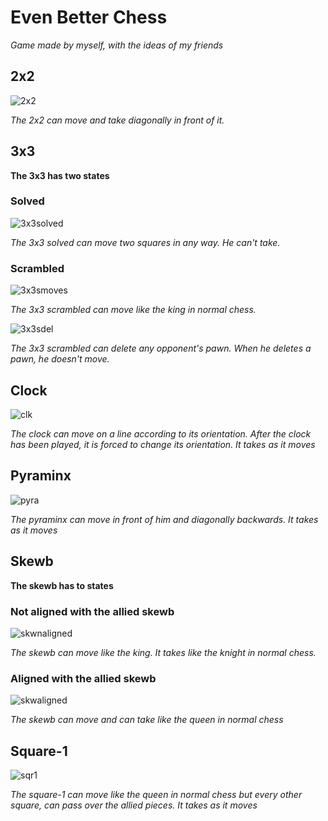 # Even Better Chess

*Game made by myself, with the ideas of my friends*

## 2x2

![2x2](2x2.png)

*The 2x2 can move and take diagonally in front of it.*

## 3x3

**The 3x3 has two states**

### Solved

![3x3solved](3x3.png)

*The 3x3 solved can move two squares in any way. He can't take.*

### Scrambled

![3x3smoves](3x3s_moves.png)

*The 3x3 scrambled can move like the king in normal chess.*

![3x3sdel](3x3s_del.png)

*The 3x3 scrambled can delete any opponent's pawn. When he deletes a pawn, he doesn't move.*

## Clock

![clk](clk.png)

*The clock can move on a line according to its orientation. After the clock has been played, it is forced to change its orientation. It takes as it moves*

## Pyraminx

![pyra](pyra.png)

*The pyraminx can move in front of him and diagonally backwards. It takes as it moves*

## Skewb

**The skewb has to states**

### Not aligned with the allied skewb

![skwnaligned](skw_not_aligned.png)

*The skewb can move like the king. It takes like the knight in normal chess.*

### Aligned with the allied skewb

![skwaligned](skw_aligned.png)

*The skewb can move and can take like the queen in normal chess*

## Square-1

![sqr1](sqr1.png)

*The square-1 can move like the queen in normal chess but every other square, can pass over the allied pieces. It takes as it moves*
